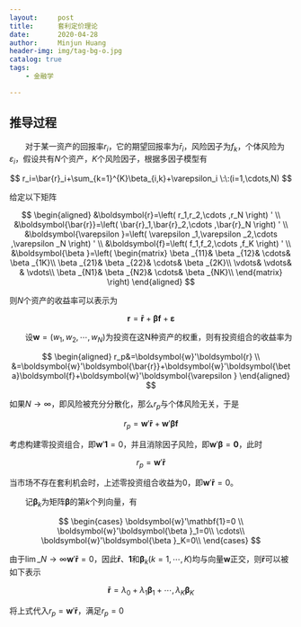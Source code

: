```yaml
---
layout:     post
title:      套利定价理论
date:       2020-04-28
author:     Minjun Huang
header-img: img/tag-bg-o.jpg
catalog: true
tags:
    - 金融学

---
```


<head>
    <script src="https://cdn.mathjax.org/mathjax/latest/MathJax.js?config=TeX-AMS-MML_HTMLorMML" type="text/javascript"></script>
    <script type="text/x-mathjax-config">
        MathJax.Hub.Config({
            tex2jax: {
            skipTags: ['script', 'noscript', 'style', 'textarea', 'pre'],
            inlineMath: [['$','$']]
            }
        });
    </script>
</head>

## 推导过程

&emsp;&emsp;对于某一资产的回报率$r_i$，它的期望回报率为$\bar{r}_i$，风险因子为$f_k$，个体风险为$\varepsilon_i$，假设共有$N$个资产，$K$个风险因子，根据多因子模型有


$$
r_i=\bar{r}_i+\sum_{k=1}^{K}\beta_{i,k}+\varepsilon_i \:\:(i=1,\cdots,N)
$$


给定以下矩阵


$$
\begin{aligned}
&\boldsymbol{r}=\left( r_1,r_2,\cdots ,r_N \right) '
\\
&\boldsymbol{\bar{r}}=\left( \bar{r}_1,\bar{r}_2,\cdots ,\bar{r}_N \right) '
\\
&\boldsymbol{\varepsilon }=\left( \varepsilon _1,\varepsilon _2,\cdots ,\varepsilon _N \right) '
\\
&\boldsymbol{f}=\left( f_1,f_2,\cdots ,f_K \right) '
\\
&\boldsymbol{\beta }=\left( \begin{matrix}
	\beta _{11}&		\beta _{12}&		\cdots&		\beta _{1K}\\
	\beta _{21}&		\beta _{22}&		\cdots&		\beta _{2K}\\
	\vdots&		\vdots&		&		\vdots\\
	\beta _{N1}&		\beta _{N2}&		\cdots&		\beta _{NK}\\
\end{matrix} \right) 
\end{aligned}
$$


则$N$个资产的收益率可以表示为


$$
\boldsymbol{r}=\boldsymbol{\bar{r}}+\boldsymbol{\beta f}+\boldsymbol{\varepsilon}
$$




&emsp;&emsp;设$\boldsymbol{w}=(w_1,w_2,\cdots,w_N)$为投资在这N种资产的权重，则有投资组合的收益率为


$$
\begin{aligned}
r_p&=\boldsymbol{w}'\boldsymbol{r} \\
&=\boldsymbol{w}'\boldsymbol{\bar{r}}+\boldsymbol{w}'\boldsymbol{\beta}\boldsymbol{f}+\boldsymbol{w}'\boldsymbol{\varepsilon }
\end{aligned}
$$


如果$N \rightarrow \infty$，即风险被充分分散化，那么$r_p$与个体风险无关，于是


$$
r_p = \boldsymbol{w}'\boldsymbol{\bar{r}}+\boldsymbol{w}'\boldsymbol{\beta}\boldsymbol{f}
$$


考虑构建零投资组合，即$\boldsymbol{w}'\mathbf{1}=0$，并且消除因子风险，即$\boldsymbol{w}'\boldsymbol{\beta}=\mathbf{0}$，此时


$$
r_p=\boldsymbol{w}'\boldsymbol{\bar{r}}
$$


当市场不存在套利机会时，上述零投资组合收益为0，即$\boldsymbol{w}'\boldsymbol{\bar{r}}=0$。



&emsp;&emsp;记$\boldsymbol{\beta}_k$为矩阵$\boldsymbol{\beta}$的第$k$个列向量，有


$$
\begin{cases}
\boldsymbol{w}'\mathbf{1}=0 \\
	\boldsymbol{w}'\boldsymbol{\beta }_1=0\\
	\cdots\\
	\boldsymbol{w}'\boldsymbol{\beta }_K=0\\
\end{cases}
$$


由于$\displaystyle \lim\_{N \rightarrow \infty} \boldsymbol{w}'\boldsymbol{\bar{r}}=0$，因此$\boldsymbol{\bar{r}}$、$\mathbf{1}$和$\boldsymbol{\beta}_k  (k=1,\cdots, K)$均与向量$\boldsymbol{w}$正交，则$\boldsymbol{\bar{r}}$可以被如下表示


$$
\boldsymbol{\bar{r}} = \lambda_0+\lambda_1\boldsymbol{\beta}_1+\cdots,\lambda_K\boldsymbol{\beta}_K
$$


将上式代入$r_p = \boldsymbol{w}'\boldsymbol{\bar{r}}$，满足$r_p=0$

